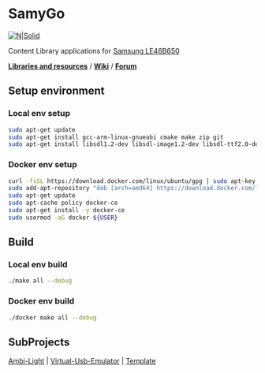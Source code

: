 # SamyGo

[![N|Solid](https://travis-ci.org/aenniw/SamyGo.svg?branch=master)](https://travis-ci.org/aenniw/SamyGo)

Content Library applications for [Samsung LE46B650](http://www.samsung.com/cz/consumer/tv-av/tv/hd/LE46B650T2WXXH)

[**Libraries and resources**](http://download.samygo.tv/) /
[**Wiki**](https://wiki.samygo.tv/index.php5?title=Main_Page) /
[**Forum**](https://forum.samygo.tv/viewforum.php?f=11&sid=04ff6f8cfb73bf6dd4755dd96e95cf73)

## Setup environment

### Local env setup

```bash
sudo apt-get update
sudo apt-get install gcc-arm-linux-gnueabi cmake make zip git
sudo apt-get install libsdl1.2-dev libsdl-image1.2-dev libsdl-ttf2.0-dev
```

### Docker env setup

```bash
curl -fsSL https://download.docker.com/linux/ubuntu/gpg | sudo apt-key add -
sudo add-apt-repository "deb [arch=amd64] https://download.docker.com/linux/ubuntu $(lsb_release -cs) stable"
sudo apt-get update
sudo apt-cache policy docker-ce
sudo apt-get install -y docker-ce
sudo usermod -aG docker ${USER}
```

## Build

### Local env build

```bash
./make all --debug
```

### Docker env build

```bash
./docker make all --debug
```

## SubProjects

[Ambi-Light](Ambi-Light/README.md) |
[Virtual-Usb-Emulator](Virtual-Usb-Emulator/README.md) |
[Template](Template/README.md)
